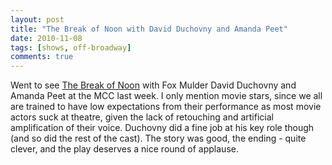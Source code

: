```yaml
---
layout: post
title: "The Break of Noon with David Duchovny and Amanda Peet"
date: 2010-11-08
tags: [shows, off-broadway]
comments: true
---
```

Went to see [The Break of Noon](http://geffenplayhouse.com/more_info.php?show_id=17) with Fox Mulder David Duchovny and Amanda Peet at the MCC last week. I only mention movie stars, since we all are trained to have low expectations from their performance as most movie actors suck at theatre, given the lack of retouching and artificial amplification of their voice. Duchovny did a fine job at his key role though (and so did the rest of the cast). The story was good, the ending - quite clever, and the play deserves a nice round of applause.
